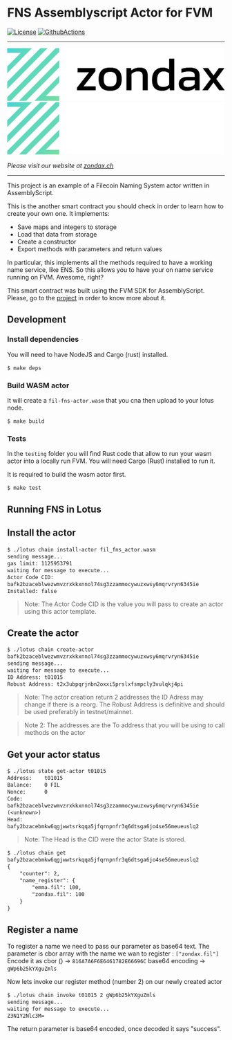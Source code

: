 # FNS Assemblyscript Actor for FVM
[![License](https://img.shields.io/badge/License-Apache%202.0-blue.svg)](https://opensource.org/licenses/Apache-2.0)
[![GithubActions](https://github.com/Zondax/fil-fns-actor-as/actions/workflows/main.yaml/badge.svg)](https://github.com/Zondax/fil-fns-actor-as/blob/master/.github/workflows/main.yaml)

---

![zondax_light](docs/assets/zondax_light.png#gh-light-mode-only)
![zondax_dark](docs/assets/zondax_dark.png#gh-dark-mode-only)

_Please visit our website at [zondax.ch](https://www.zondax.ch)_

---

This project is an example of a Filecoin Naming System actor written in AssemblyScript.

This is the another smart contract you should check in order to learn how to create your own one. It implements:
- Save maps and integers to storage
- Load that data from storage
- Create a constructor
- Export methods with parameters and return values

In particular, this implements all the methods required to have a working name service, like ENS.
So this allows you to have your on name service running on FVM. Awesome, right?

This smart contract was built using the FVM SDK for AssemblyScript. Please, go to the [project](https://github.com/Zondax/fvm-as-sdk) in order to know more about it.


## Development

### Install dependencies

You will need to have NodeJS and Cargo (rust) installed.
```
$ make deps
```

### Build WASM actor

It will create a `fil-fns-actor.wasm` that you cna then upload to your lotus node.
```
$ make build
```

### Tests

In the `testing` folder you will find Rust code that allow to run your wasm actor into a locally run FVM. You will need Cargo (Rust) installed to run it.

It is required to build the wasm actor first.

```
$ make test
```

## Running FNS in Lotus

## Install the actor

```
$ ./lotus chain install-actor fil_fns_actor.wasm
sending message...
gas limit: 1125953791
waiting for message to execute...
Actor Code CID: bafk2bzaceblwezwmvzrxkkxnnol74sg3zzammocywuzxwsy6mqrvryn6345ie
Installed: false
```
> Note: The Actor Code CID is the value you will pass to create an actor using this actor template.

## Create the actor

```
$ ./lotus chain create-actor bafk2bzaceblwezwmvzrxkkxnnol74sg3zzammocywuzxwsy6mqrvryn6345ie
sending message...
waiting for message to execute...
ID Address: t01015
Robust Address: t2x3ubpqrjnbn2oxxi5prslxfsmpcly3vulqkj4pi
```
> Note: The actor creation return 2 addresses the ID Adress may change if there is a reorg. The Robust Address is definitive and should be used preferably in testnet/mainnet.

> Note 2: The addresses are the To address that you will be using to call methods on the actor

## Get your actor status

```
$ ./lotus state get-actor t01015
Address:	t01015
Balance:	0 FIL
Nonce:		0
Code:		bafk2bzaceblwezwmvzrxkkxnnol74sg3zzammocywuzxwsy6mqrvryn6345ie (<unknown>)
Head:		bafy2bzacebmkw6qgjwwtsrkqqa5jfqrnpnfr3q6dtsga6jo4se56meueuslq2
```
> Note: The Head is the CID were the actor State is stored.

```
$ ./lotus chain get bafy2bzacebmkw6qgjwwtsrkqqa5jfqrnpnfr3q6dtsga6jo4se56meueuslq2
{
	"counter": 2,
	"name_register": {
		"emma.fil": 100,
		"zondax.fil": 100
	}
}
```

## Register a name

To register a name we need to pass our parameter as base64 text. The parameter is cbor array with the name we wan to register : `["zondax.fil"]` Encode it as cbor () -> `816A7A6F6E6461782E66696C` base64 encoding -> `gWp6b25kYXguZmls`

Now lets invoke our register method (number 2) on our newly created actor

```
$ ./lotus chain invoke t01015 2 gWp6b25kYXguZmls
sending message...
waiting for message to execute...
Z3N1Y2Nlc3M=
```

The return parameter is base64 encoded, once decoded it says "success".
